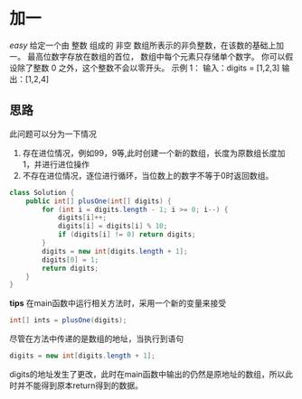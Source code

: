 # 加一
*easy*
给定一个由 整数 组成的 非空 数组所表示的非负整数，在该数的基础上加一。
最高位数字存放在数组的首位， 数组中每个元素只存储单个数字。
你可以假设除了整数 0 之外，这个整数不会以零开头。
示例 1：
输入：digits = [1,2,3]
输出：[1,2,4]

## 思路
此问题可以分为一下情况
1. 存在进位情况，例如99，9等,此时创建一个新的数组，长度为原数组长度加1，并进行进位操作
2. 不存在进位情况，逐位进行循环，当位数上的数字不等于0时返回数组。
   
```java
class Solution {
    public int[] plusOne(int[] digits) {
        for (int i = digits.length - 1; i >= 0; i--) {
            digits[i]++;
            digits[i] = digits[i] % 10;
            if (digits[i] != 0) return digits;
        }
        digits = new int[digits.length + 1];
        digits[0] = 1;
        return digits;
    }
}
```
**tips**
在main函数中运行相关方法时，采用一个新的变量来接受
```java
int[] ints = plusOne(digits);
```

尽管在方法中传递的是数组的地址，当执行到语句
```java
digits = new int[digits.length + 1];
```
digits的地址发生了更改，此时在main函数中输出的仍然是原地址的数组，所以此时并不能得到原本return得到的数据。